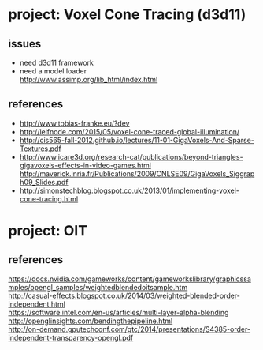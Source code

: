 # project: Voxel Cone Tracing (d3d11)

## issues
- need d3d11 framework
- need a model loader  
http://www.assimp.org/lib_html/index.html

## references
- http://www.tobias-franke.eu/?dev
- http://leifnode.com/2015/05/voxel-cone-traced-global-illumination/
- http://cis565-fall-2012.github.io/lectures/11-01-GigaVoxels-And-Sparse-Textures.pdf
- http://www.icare3d.org/research-cat/publications/beyond-triangles-gigavoxels-effects-in-video-games.html  
http://maverick.inria.fr/Publications/2009/CNLSE09/GigaVoxels_Siggraph09_Slides.pdf
- http://simonstechblog.blogspot.co.uk/2013/01/implementing-voxel-cone-tracing.html

# project: OIT

## references
https://docs.nvidia.com/gameworks/content/gameworkslibrary/graphicssamples/opengl_samples/weightedblendedoitsample.htm  
http://casual-effects.blogspot.co.uk/2014/03/weighted-blended-order-independent.html  
https://software.intel.com/en-us/articles/multi-layer-alpha-blending  
http://openglinsights.com/bendingthepipeline.html  
http://on-demand.gputechconf.com/gtc/2014/presentations/S4385-order-independent-transparency-opengl.pdf   